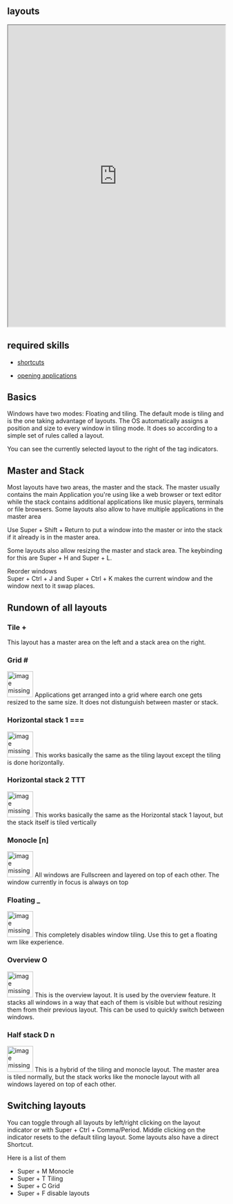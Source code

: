 ## layouts   

<div align="center">
    <iframe width="100%" height="700px" src="https://www.youtube.com/embed/NMs8b2mBCTA" frameborder="10" allow="accelerometer; autoplay; encrypted-media; gyroscope; picture-in-picture" allowfullscreen></iframe>
</div>

## required skills

<ul class="actions">
    <li><a href="https://instantos.io/youtube/shurtcuts" class="button special icon fa-youtube">shortcuts</a></li>
</ul>

<ul class="actions">
    <li><a href="https://instantos.io/youtube/apps" class="button special icon fa-youtube">opening applications</a></li>
</ul>

## Basics

Windows have two modes: Floating and tiling. The default mode is tiling and is the one taking advantage of layouts.
The OS automatically assigns a position and size to every window in tiling mode.
It does so according to a simple set of rules called a layout.

You can see the currently selected layout to the right of the tag indicators.

## Master and Stack

Most layouts have two areas, the master and the stack.
The master usually contains the main Application you're using like a web
browser or text editor while the stack contains additional applications like
music players, terminals or file browsers. Some layouts also allow to have
multiple applications in the master area

Use Super + Shift + Return to put a window into the master or into the stack
if it already is in the master area.

Some layouts also allow resizing the master and stack area.
The keybinding for this are Super + H and Super + L.

Reorder windows  
Super + Ctrl + J and Super + Ctrl + K makes the current window and the window
next to it swap places.

## Rundown of all layouts

### Tile +

This layout has a master area on the left and a stack area on the right.

### Grid \#

<p><span class="image right"><img src="https://instantos.io/images/layouts/grid.png" alt="image missing" height="60" /></span>
Applications get arranged into a grid where earch one gets resized to the same size. It does not distunguish between master or stack.
</p>

### Horizontal stack 1 ===

<p><span class="image right"><img src="https://instantos.io/images/layouts/horizstack1.png" alt="image missing" height="60" /></span>
This works basically the same as the tiling layout except the tiling is done horizontally.
</p>

### Horizontal stack 2 TTT

<p><span class="image right"><img src="https://instantos.io/images/layouts/horizstack2.png" alt="image missing" height="60" /></span>
This works basically the same as the Horizontal stack 1 layout, but the stack itself is tiled vertically
</p>

### Monocle [n]

<p><span class="image right"><img src="https://instantos.io/images/layouts/monocle.png" alt="image missing" height="60" /></span>
All windows are Fullscreen and layered on top of each other. The window currently in focus is always on top
</p>

### Floating _

<p><span class="image right"><img src="https://instantos.io/images/layouts/floating.png" alt="image missing" height="60" /></span>
This completely disables window tiling. Use this to get a floating wm like experience.
</p>

### Overview O

<p><span class="image right"><img src="https://instantos.io/images/layouts/overview.png" alt="image missing" height="60" /></span>
This is the overview layout. It is used by the overview feature. It stacks all windows in a way that each of them is visible but without resizing them from their previous layout. This can be used to quickly switch between windows.
</p>

### Half stack D n

<p><span class="image right"><img src="https://instantos.io/images/layouts/halfstack.png" alt="image missing" height="60" /></span>
This is a hybrid of the tiling and monocle layout. The master area is tiled normally, but the stack works like the monocle layout with all windows layered on top of each other.
</p>

## Switching layouts

You can toggle through all layouts by left/right clicking on the layout
indicator or with Super + Ctrl + Comma/Period.
Middle clicking on the indicator resets to the default tiling layout.
Some layouts also have a direct Shortcut.

Here is a list of them

* Super + M Monocle
* Super + T Tiling
* Super + C Grid
* Super + F disable layouts
